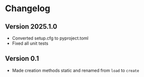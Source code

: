 # Changelog

## Version 2025.1.0

- Converted setup.cfg to pyproject.toml
- Fixed all unit tests

## Version 0.1

- Made creation methods static and renamed from `load` to `create`
